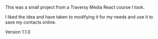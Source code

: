 This was a small project from a Traversy Media React course I took.

I liked the idea and have taken to modifying it for my needs and use it to save my contacts online.

Version 1.1.0